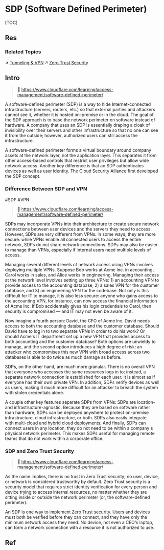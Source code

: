 # SDP (Software Defined Perimeter)

[TOC]



## Res
### Related Topics
↗ [Tunneling & VPN](../👻%20Tunneling%20&%20VPN/Tunneling%20&%20VPN.md)
↗ [Zero Trust Security](../../../🏰%20Cybersecurity%20Basics%20&%20InfoSec/Other%20Security%20Aspects%20(Other%20Countermeasures)/Zero%20Trust%20Security/Zero%20Trust%20Security.md)



## Intro
> 🔗 https://www.cloudflare.com/learning/access-management/software-defined-perimeter/

A software-defined perimeter (SDP) is a way to hide Internet-connected infrastructure (servers, routers, etc.) so that external parties and attackers cannot see it, whether it is hosted on-premise or in the cloud. The goal of the SDP approach is to base the network perimeter on software instead of hardware. A company that uses an SDP is essentially draping a cloak of invisibility over their servers and other infrastructure so that no one can see it from the outside; however, authorized users can still access the infrastructure.

A software-defined perimeter forms a virtual boundary around company assets at the network layer, not the application layer. This separates it from other access-based controls that restrict user privileges but allow wide network access. Another key difference is that an SDP authenticates devices as well as user identity. The Cloud Security Alliance first developed the SDP concept.


### Difference Between SDP and VPN
#SDP #VPN 

> 🔗 https://www.cloudflare.com/learning/access-management/software-defined-perimeter/

SDPs may incorporate VPNs into their architecture to create secure network connections between user devices and the servers they need to access. However, SDPs are very different from VPNs. In some ways, they are more secure: while VPNs enable all connected users to access the entire network, SDPs do not share network connections. SDPs may also be easier to manage than VPNs, especially if internal users need multiple levels of access.

Managing several different levels of network access using VPNs involves deploying multiple VPNs. Suppose Bob works at Acme Inc. in accounting, Carol works in sales, and Alice works in engineering. Managing their access at the network level involves setting up three VPNs: 1) an accounting VPN to provide access to the accounting database, 2) a sales VPN for the customer database, and 3) an engineering VPN for the codebase. Not only is this difficult for IT to manage, it is also less secure: anyone who gains access to the accounting VPN, for instance, can now access the financial information of Acme Inc. If Bob accidentally gives his login credentials to Carol, then security is compromised — and IT may not even be aware of it.

Now imagine a fourth person: David, the CFO of Acme Inc. David needs access to both the accounting database and the customer database. Should David have to log in to two separate VPNs in order to do his work? Or should Acme's IT department set up a new VPN that provides access to both accounting and the customer database? Both options are unwieldy to manage, and the second option introduces a high degree of risk: an attacker who compromises this new VPN with broad access across two databases is able to do twice as much damage as before.

SDPs, on the other hand, are much more granular. There is no overall VPN that everyone who accesses the same resources logs in to; instead, a separate network connection is established for each user. It is almost as if everyone has their own private VPN. In addition, SDPs verify devices as well as users, making it much more difficult for an attacker to breach the system with stolen credentials alone.

A couple other key features separate SDPs from VPNs: SDPs are location- and infrastructure-agnostic. Because they are based on software rather than hardware, SDPs can be deployed anywhere to protect on-premise infrastructure, cloud infrastructure, or both. SDPs also easily integrate with [multi-cloud](https://www.cloudflare.com/learning/cloud/what-is-multicloud/) and [hybrid cloud](https://www.cloudflare.com/learning/cloud/what-is-hybrid-cloud/) deployments. And finally, SDPs can connect users in any location; they do not need to be within a company's physical network perimeter. This makes SDPs useful for managing remote teams that do not work within a corporate office.


### SDP and Zero Trust Security
> 🔗 https://www.cloudflare.com/learning/access-management/software-defined-perimeter/

As the name implies, there is no trust in Zero Trust security; no user, device, or network is considered trustworthy by default. Zero Trust security is a security model that requires strict identity verification for every person and device trying to access internal resources, no matter whether they are sitting inside or outside the network perimeter (or, the software-defined perimeter).

An SDP is one way to [implement Zero Trust security](https://www.cloudflare.com/learning/access-management/how-to-implement-zero-trust/). Users and devices must both be verified before they can connect, and they have only the minimum network access they need. No device, not even a CEO's laptop, can form a network connection with a resource it is not authorized to use.



## Ref

